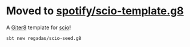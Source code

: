 
# Moved to [spotify/scio-template.g8](https://github.com/spotify/scio-template.g8)

A [Giter8][g8] template for [scio][scio]!

```
sbt new regadas/scio-seed.g8
```

[g8]: http://www.foundweekends.org/giter8/
[scio]: http://github.com/spotify/scio/

